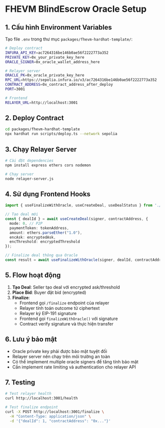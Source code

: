 # FHEVM BlindEscrow Oracle Setup

## 1. Cấu hình Environment Variables

Tạo file `.env` trong thư mục `packages/fhevm-hardhat-template/`:

```bash
# Deploy contract
INFURA_API_KEY=ac7264316be146b0ae56f2222773a352
PRIVATE_KEY=0x_your_private_key_here
ORACLE_SIGNER=0x_oracle_wallet_address_here

# Relayer server
ORACLE_PK=0x_oracle_private_key_here
RPC_URL=https://sepolia.infura.io/v3/ac7264316be146b0ae56f2222773a352
CONTRACT_ADDRESS=0x_contract_address_after_deploy
PORT=3001

# Frontend
RELAYER_URL=http://localhost:3001
```

## 2. Deploy Contract

```bash
cd packages/fhevm-hardhat-template
npx hardhat run scripts/deploy.ts --network sepolia
```

## 3. Chạy Relayer Server

```bash
# Cài đặt dependencies
npm install express ethers cors nodemon

# Chạy server
node relayer-server.js
```

## 4. Sử dụng Frontend Hooks

```typescript
import { useFinalizeWithOracle, useCreateDeal, useDealStatus } from './frontend-hooks';

// Tạo deal mới
const { dealId } = await useCreateDeal(signer, contractAddress, {
  mode: 0, // P2P
  paymentToken: tokenAddress,
  amount: ethers.parseEther("1.0"),
  encAsk: encryptedAsk,
  encThreshold: encryptedThreshold
});

// Finalize deal thông qua Oracle
const result = await useFinalizeWithOracle(signer, dealId, contractAddress);
```

## 5. Flow hoạt động

1. **Tạo Deal**: Seller tạo deal với encrypted ask/threshold
2. **Place Bid**: Buyer đặt bid (encrypted)
3. **Finalize**: 
   - Frontend gọi `/finalize` endpoint của relayer
   - Relayer tính toán outcome từ ciphertext
   - Relayer ký EIP-191 signature
   - Frontend gọi `finalizeWithOracle()` với signature
   - Contract verify signature và thực hiện transfer

## 6. Lưu ý bảo mật

- Oracle private key phải được bảo mật tuyệt đối
- Relayer server nên chạy trên môi trường an toàn
- Có thể implement multiple oracle signers để tăng tính bảo mật
- Cần implement rate limiting và authentication cho relayer API

## 7. Testing

```bash
# Test relayer health
curl http://localhost:3001/health

# Test finalize endpoint
curl -X POST http://localhost:3001/finalize \
  -H "Content-Type: application/json" \
  -d '{"dealId": 1, "contractAddress": "0x..."}'
```
